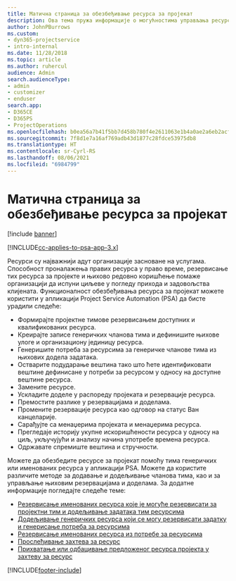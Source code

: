 ```yaml
---
title: Матична страница за обезбеђивање ресурса за пројекат
description: Ова тема пружа информације о могућностима управљања ресурсима у апликацији Project Service Automation (PSA) за Dynamics 365.
author: JohnPBurrows
ms.custom:
- dyn365-projectservice
- intro-internal
ms.date: 11/28/2018
ms.topic: article
ms.author: ruhercul
audience: Admin
search.audienceType:
- admin
- customizer
- enduser
search.app:
- D365CE
- D365PS
- ProjectOperations
ms.openlocfilehash: b0ea56a7b41f5bb7d458b780f4e2611063e1b4a0ae2a6eb2acfa9cfef8c1cff0
ms.sourcegitcommit: 7f8d1e7a16af769adb43d1877c28fdce53975db8
ms.translationtype: HT
ms.contentlocale: sr-Cyrl-RS
ms.lasthandoff: 08/06/2021
ms.locfileid: "6984799"
---
```

# <a name="resourcing-projects-home-page"></a>Матична страница за обезбеђивање ресурса за пројекат

[!include [banner](../includes/psa-now-project-operations.md)]

[!INCLUDE[cc-applies-to-psa-app-3.x](../includes/cc-applies-to-psa-app-3x.md)]

Ресурси су најважнији адут организације засноване на услугама. Способност проналажења правих ресурса у право време, резервисање тих ресурса за пројекте и њихово редовно коришћење помаже организацији да испуни циљеве у погледу прихода и задовољства клијената. Функционалност обезбеђивања ресурса за пројекат можете користити у апликацији Project Service Automation (PSA) да бисте урадили следеће:

- Формирајте пројектне тимове резервисањем доступних и квалификованих ресурса.
- Креирајте записе генеричких чланова тима и дефинишите њихове улоге и организациону јединицу ресурса.
- Генеришите потреба за ресурсима за генеричке чланове тима из њихових додела задатака.
- Остварите подударање вештина тако што ћете идентификовати вештине дефинисане у потреби за ресурсом у односу на доступне вештине ресурса.
- Замените ресурсе.
- Ускладите доделе у распореду пројеката и резервације ресурса.
- Премостите разлике у резервацијама и доделама.
- Промените резервације ресурса као одговор на статус Ван канцеларије.
- Сарађујте са менаџерима пројеката и менаџерима ресурса.
- Прегледаје историју укупне искоришћености ресурса у односу на циљ, укључујући и анализу начина употребе времена ресурса.
- Одржавате спремиште вештина и стручности.


Можете да обезбедите ресурсе за пројекат помоћу тима генеричких или именованих ресурса у апликацији PSA. Можете да користите различите методе за додавање и додељивање чланова тима, као и за управљање њиховим резервацијама и доделама. За додатне информације погледајте следеће теме:

- [Резервисање именованих ресурса које је могуће резервисати за пројектни тим и додељивање задатака тим ресурсима](assign-named-bookable-resource.md)
- [Додељивање генеричких ресурса који се могу резервисати задатку и генерисање потреба за ресурсима](assign-generic-bookable-resource.md)
- [Резервисање именованих ресурса из потребе за ресурсима](book-named-resource.md)
- [Прослеђивање захтева за ресурс](submit-resource-request.md)
- [Прихватање или одбацивање предложеног ресурса пројекта у захтеву за ресурс](accept-reject-proposed-resource.md)


[!INCLUDE[footer-include](../includes/footer-banner.md)]